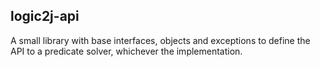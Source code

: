 logic2j-api
-----------

A small library with base interfaces, objects and exceptions to 
define the API to a predicate solver, whichever the implementation.
